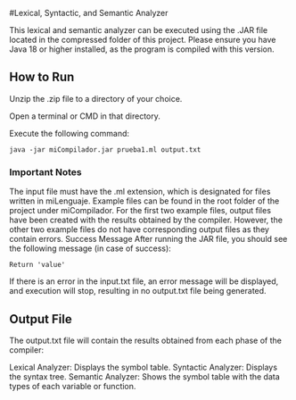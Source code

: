 #Lexical, Syntactic, and Semantic Analyzer

This lexical and semantic analyzer can be executed using the .JAR file located in the compressed folder of this project.
Please ensure you have Java 18 or higher installed, as the program is compiled with this version.

## How to Run
Unzip the .zip file to a directory of your choice.

Open a terminal or CMD in that directory.

Execute the following command:

```
java -jar miCompilador.jar prueba1.ml output.txt
```

### Important Notes
The input file must have the .ml extension, which is designated for files written in miLenguaje. Example files can be found in the root folder of the project under miCompilador.
For the first two example files, output files have been created with the results obtained by the compiler. However, the other two example files do not have corresponding output files as they contain errors.
Success Message
After running the JAR file, you should see the following message (in case of success):

```
Return 'value'
```

If there is an error in the input.txt file, an error message will be displayed, and execution will stop, resulting in no output.txt file being generated.

## Output File
The output.txt file will contain the results obtained from each phase of the compiler:

Lexical Analyzer: Displays the symbol table.
Syntactic Analyzer: Displays the syntax tree.
Semantic Analyzer: Shows the symbol table with the data types of each variable or function.
